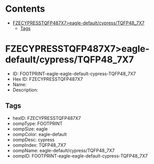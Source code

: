 



Contents
========

* [FZECYPRESSTQFP487X7>eagle-default/cypress/TQFP48_7X7](#fzecypresstqfp487x7eagle-defaultcypresstqfp48_7x7)
	* [Tags](#tags)

# FZECYPRESSTQFP487X7>eagle-default/cypress/TQFP48_7X7

- ID: FOOTPRINT-eagle-eagle-default-cypress-TQFP48_7X7
- Hex ID: FZECYPRESSTQFP487X7
- Name: 
- Description: 

## Tags

- hexID: FZECYPRESSTQFP487X7
- oompType: FOOTPRINT
- oompSize: eagle
- oompColor: eagle-default
- oompDesc: cypress
- oompIndex: TQFP48_7X7
- oompName: eagle-default/cypress/TQFP48_7X7
- oompID: FOOTPRINT-eagle-eagle-default-cypress-TQFP48_7X7
